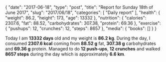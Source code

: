 {
    "date": "2017-06-18",
    "type": "post",
    "title": "Report for Sunday 18th of June 2017",
    "slug": "2017\/06\/18",
    "categories": [
        "Daily report"
    ],
    "health": {
        "weight": 86.2,
        "height": 173,
        "age": 13332
    },
    "nutrition": {
        "calories": 2307.6,
        "fat": 88.52,
        "carbohydrates": 307.38,
        "protein": 69.36
    },
    "exercise": {
        "pushups": 12,
        "crunches": 12,
        "steps": 8657
    },
    "media": {
        "books": []
    }
}

Today I am <strong>13332 days</strong> old and my weight is <strong>86.2 kg</strong>. During the day, I consumed <strong>2307.6 kcal</strong> coming from <strong>88.52 g</strong> fat, <strong>307.38 g</strong> carbohydrates and <strong>69.36 g</strong> protein. Managed to do <strong>12 push-ups</strong>, <strong>12 crunches</strong> and walked <strong>8657 steps</strong> during the day which is approximately <strong>6.6 km</strong>.